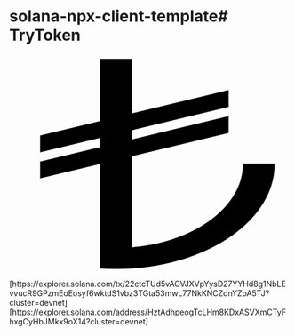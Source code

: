 # solana-npx-client-template# TryToken
<img width="936" alt="image" src="https://github.com/cagrik/TryToken-main/blob/main/assets/TLSimge-download.jpg" height="400" width="500">
[https://explorer.solana.com/tx/22ctcTUd5vAGVJXVpYysD27YYHd8g1NbLEvvucR9GPzmEoEosyf6wktdS1vbz3TGta53mwL77NkKNCZdnYZoA5TJ?cluster=devnet]
[https://explorer.solana.com/address/HztAdhpeogTcLHm8KDxASVXmCTyFhxgCyHbJMkx9oX14?cluster=devnet]


